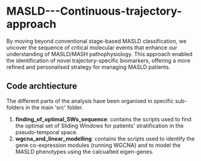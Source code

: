 # MASLD---Continuous-trajectory-approach
By moving beyond conventional stage-based MASLD classification, we uncover the sequence of critical molecular events that enhance our understanding of MASLD/MASH pathophysiology. This approach enabled the identification of novel trajectory-specific biomarkers, offering a more refined and personalised strategy for managing MASLD patients.


## Code archtiecture

The different parts of the analysis have been organised in specific sub-folders in the main 'src' folder.

1. **finding_of_optimal_SWs_sequence**: contains the scripts used to find the optimal set of Sliding Windows for patients' stratification in the pseudo-temporal space.
2. **wgcna_and_linear_modelling**: contains the scripts used to identify the gene co-expression modules (running WGCNA) and to model the MASLD phenotypes using the calcualted eigen-genes.
